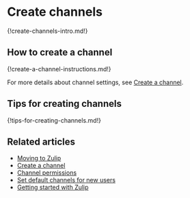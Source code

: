 # Create channels

{!create-channels-intro.md!}

## How to create a channel

{!create-a-channel-instructions.md!}

For more details about channel settings, see [Create a channel](/help/create-a-channel#channel-options).

## Tips for creating channels

{!tips-for-creating-channels.md!}

## Related articles

* [Moving to Zulip](/help/moving-to-zulip)
* [Create a channel](/help/create-a-channel#channel-options)
* [Channel permissions](/help/channel-permissions)
* [Set default channels for new users](/help/set-default-channels-for-new-users)
* [Getting started with Zulip](/help/getting-started-with-zulip)
